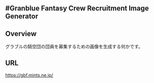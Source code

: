 #Granblue Fantasy Crew Recruitment Image Generator
---

## Overview
グラブルの騎空団の団員を募集するための画像を生成する何かです。

## URL
https://gbf.mints.ne.jp/

